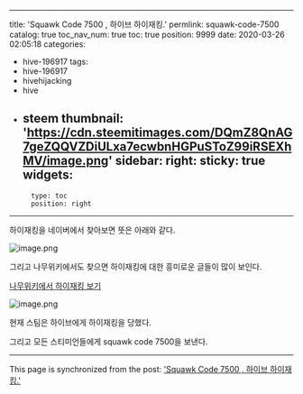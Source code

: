 
---
title: 'Squawk Code 7500 , 하이브 하이재킹.'
permlink: squawk-code-7500
catalog: true
toc_nav_num: true
toc: true
position: 9999
date: 2020-03-26 02:05:18
categories:
- hive-196917
tags:
- hive-196917
- hivehijacking
- hive
- steem
thumbnail: 'https://cdn.steemitimages.com/DQmZ8QnAG7geZQQVZDiULxa7ecwbnHGPuSToZ99iRSEXhMV/image.png'
sidebar:
    right:
        sticky: true
widgets:
    -
        type: toc
        position: right
---


하이재킹을 네이버에서 찾아보면 뜻은 아래와 같다.



![image.png](https://cdn.steemitimages.com/DQmZ8QnAG7geZQQVZDiULxa7ecwbnHGPuSToZ99iRSEXhMV/image.png)


그리고 나무위키에서도 찾으면 하이재킹에 대한 흥미로운 글들이 많이 보인다.

[나무위키에서 하이재킹 보기](https://namu.wiki/w/%ED%95%98%EC%9D%B4%EC%9E%AC%ED%82%B9)



![image.png](https://cdn.steemitimages.com/DQmdutR4N2SRvpQ5UmkFWiYYtn9JNpSbnFVS6H23MNdb4vk/image.png)

현재 스팀은 하이브에게 하이재킹을 당했다.

그리고 모든 스티미언들에게 squawk code 7500을 보낸다.

- - -

This page is synchronized from the post: ['Squawk Code 7500 , 하이브 하이재킹.'](https://steemit.com/@virus707/squawk-code-7500)

